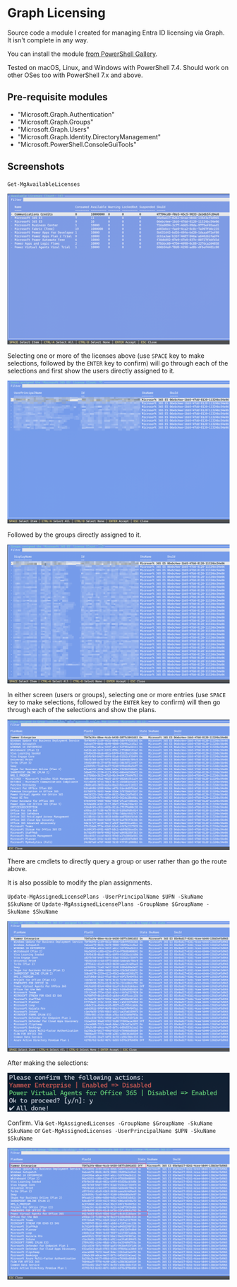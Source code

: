 # Graph Licensing
Source code a module I created for managing Entra ID licensing via Graph. It isn't complete in any way. 

You can install the module [from PowerShell Gallery](https://www.powershellgallery.com/packages/Graph.Licensing/).

Tested on macOS, Linux, and Windows with PowerShell 7.4. Should work on other OSes too with PowerShell 7.x and above. 

## Pre-requisite modules
- "Microsoft.Graph.Authentication"
- "Microsoft.Graph.Groups"
- "Microsoft.Graph.Users"
- "Microsoft.Graph.Identity.DirectoryManagement"
- "Microsoft.PowerShell.ConsoleGuiTools"

## Screenshots

`Get-MgAvailableLicenses`

![image-20240922013047361](./assets/image-20240922013047361.png)

Selecting one or more of the licenses above (use `SPACE` key to make selections, followed by the `ENTER` key to confirm) will go through each of the selections and first show the users directly assigned to it. 

![image-20240922013145072](./assets/image-20240922013145072.png)

Followed by the groups directly assigned to it. 

![image-20240922013401551](./assets/image-20240922013401551.png)

In either screen (users or groups), selecting one or more entries (use `SPACE` key to make selections, followed by the `ENTER` key to confirm) will then go through each of the selections and show the plans. 

![image-20240922013606905](./assets/image-20240922013606905.png)

There are cmdlets to directly query a group or user rather than go the route above. 

It is also possible to modify the plan assignments. 

`Update-MgAssignedLicensePlans -UserPrincipalName $UPN -SkuName $SkuName` or `Update-MgAssignedLicensePlans -GroupName $GroupName -SkuName $SkuName`

![image-20240922014348917](./assets/image-20240922014348917.png)

After making the selections:

![image-20240922014422154](./assets/image-20240922014422154.png)

Confirm. Via `Get-MgAssignedLicenses -GroupName $GroupName -SkuName $SkuName` or `Get-MgAssignedLicenses -UserPrincipalName $UPN -SkuName $SkuName`

![image-20240922015413294](./assets/image-20240922015413294.png)
